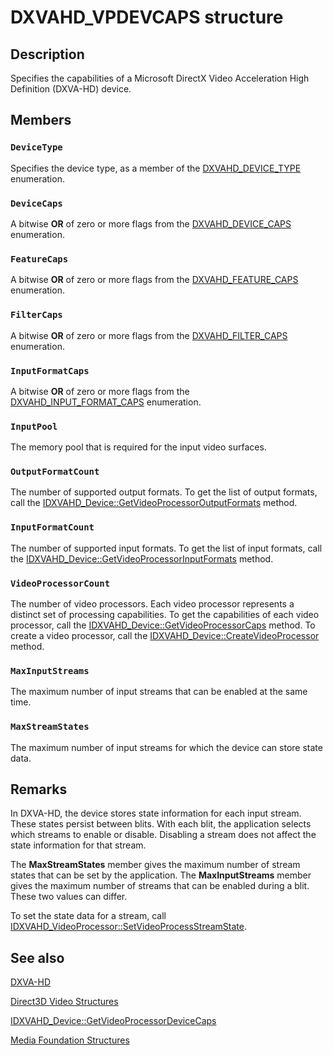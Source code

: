 # DXVAHD_VPDEVCAPS structure

## Description

Specifies the capabilities of a Microsoft DirectX Video Acceleration High Definition (DXVA-HD) device.

## Members

### `DeviceType`

Specifies the device type, as a member of the [DXVAHD_DEVICE_TYPE](https://learn.microsoft.com/windows/desktop/api/dxvahd/ne-dxvahd-dxvahd_device_type) enumeration.

### `DeviceCaps`

A bitwise **OR** of zero or more flags from the [DXVAHD_DEVICE_CAPS](https://learn.microsoft.com/windows/desktop/api/dxvahd/ne-dxvahd-dxvahd_device_caps) enumeration.

### `FeatureCaps`

A bitwise **OR** of zero or more flags from the [DXVAHD_FEATURE_CAPS](https://learn.microsoft.com/windows/desktop/api/dxvahd/ne-dxvahd-dxvahd_feature_caps) enumeration.

### `FilterCaps`

A bitwise **OR** of zero or more flags from the [DXVAHD_FILTER_CAPS](https://learn.microsoft.com/windows/desktop/api/dxvahd/ne-dxvahd-dxvahd_filter_caps) enumeration.

### `InputFormatCaps`

A bitwise **OR** of zero or more flags from the [DXVAHD_INPUT_FORMAT_CAPS](https://learn.microsoft.com/windows/desktop/api/dxvahd/ne-dxvahd-dxvahd_input_format_caps) enumeration.

### `InputPool`

The memory pool that is required for the input video surfaces.

### `OutputFormatCount`

The number of supported output formats. To get the list of output formats, call the [IDXVAHD_Device::GetVideoProcessorOutputFormats](https://learn.microsoft.com/windows/desktop/api/dxvahd/nf-dxvahd-idxvahd_device-getvideoprocessoroutputformats) method.

### `InputFormatCount`

The number of supported input formats. To get the list of input formats, call the [IDXVAHD_Device::GetVideoProcessorInputFormats](https://learn.microsoft.com/windows/desktop/api/dxvahd/nf-dxvahd-idxvahd_device-getvideoprocessorinputformats) method.

### `VideoProcessorCount`

The number of video processors. Each video processor represents a distinct set of processing capabilities. To get the capabilities of each video processor, call the [IDXVAHD_Device::GetVideoProcessorCaps](https://learn.microsoft.com/windows/desktop/api/dxvahd/nf-dxvahd-idxvahd_device-getvideoprocessorcaps) method. To create a video processor, call the [IDXVAHD_Device::CreateVideoProcessor](https://learn.microsoft.com/windows/desktop/api/dxvahd/nf-dxvahd-idxvahd_device-createvideoprocessor) method.

### `MaxInputStreams`

The maximum number of input streams that can be enabled at the same time.

### `MaxStreamStates`

The maximum number of input streams for which the device can store state data.

## Remarks

In DXVA-HD, the device stores state information for each input stream. These states persist between blits. With each blit, the application selects which streams to enable or disable. Disabling a stream does not affect the state information for that stream.

The **MaxStreamStates** member gives the maximum number of stream states that can be set by the application. The **MaxInputStreams** member gives the maximum number of streams that can be enabled during a blit. These two values can differ.

To set the state data for a stream, call [IDXVAHD_VideoProcessor::SetVideoProcessStreamState](https://learn.microsoft.com/windows/desktop/api/dxvahd/nf-dxvahd-idxvahd_videoprocessor-setvideoprocessstreamstate).

## See also

[DXVA-HD](https://learn.microsoft.com/windows/desktop/medfound/dxva-hd)

[Direct3D Video Structures](https://learn.microsoft.com/windows/desktop/medfound/direct3d-video-structures)

[IDXVAHD_Device::GetVideoProcessorDeviceCaps](https://learn.microsoft.com/windows/desktop/api/dxvahd/nf-dxvahd-idxvahd_device-getvideoprocessordevicecaps)

[Media Foundation Structures](https://learn.microsoft.com/windows/desktop/medfound/media-foundation-structures)